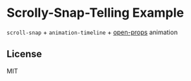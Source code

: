 # Scrolly-Snap-Telling Example

`scroll-snap` + `animation-timeline` + [open-props](https://open-props.style) animation

## License

MIT
